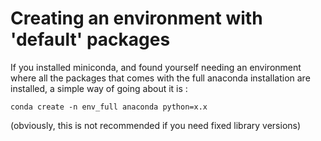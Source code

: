 # Creating an environment with 'default' packages
If you installed miniconda, and found yourself needing an environment where all the packages that comes with the full anaconda installation are installed, a simple way of going about it is :

`conda create -n env_full anaconda python=x.x`

(obviously, this is not recommended if you need fixed library versions)

